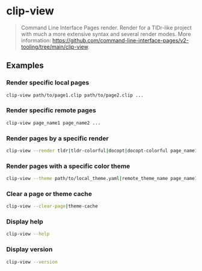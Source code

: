 # clip-view

> Command Line Interface Pages render. Render for a TlDr-like project with much a more extensive syntax and several render modes. More information: <https://github.com/command-line-interface-pages/v2-tooling/tree/main/clip-view>.

## Examples

### Render specific local pages

```bash
clip-view path/to/page1.clip path/to/page2.clip ...
```

### Render specific remote pages

```bash
clip-view page_name1 page_name2 ...
```

### Render pages by a specific render

```bash
clip-view --render tldr|tldr-colorful|docopt|docopt-colorful page_name1 page_name2 ...
```

### Render pages with a specific color theme

```bash
clip-view --theme path/to/local_theme.yaml|remote_theme_name page_name1 page_name2 ...
```

### Clear a page or theme cache

```bash
clip-view --clear-page|theme-cache
```

### Display help

```bash
clip-view --help
```

### Display version

```bash
clip-view --version
```
